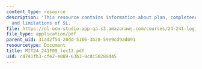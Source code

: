 ```yaml
---
content_type: resource
description: 'This resource contains information about plan, completeness, compactness
  and limitations of SL. '
file: https://ol-ocw-studio-app-qa.s3.amazonaws.com/courses/24-241-logic-i-fall-2009/c4741fb3cfe2e08963b30cdc50289d45_MIT24_241F09_lec13.pdf
file_type: application/pdf
parent_uid: 31ad2f54-20dd-5166-3b28-59e9cd9ad091
resourcetype: Document
title: MIT24_241F09_lec13.pdf
uid: c4741fb3-cfe2-e089-63b3-0cdc50289d45
---
```

